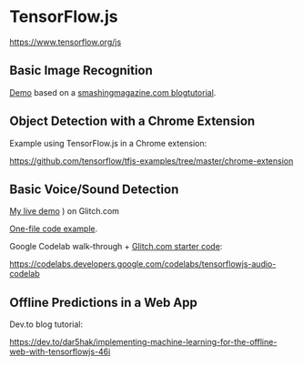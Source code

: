 # TensorFlow.js

<https://www.tensorflow.org/js>

## Basic **Image** Recognition

[Demo](https://codepen.io/hchiam/pen/LYYRLzz) based on a [smashingmagazine.com  blogtutorial](https://www.smashingmagazine.com/2019/09/machine-learning-front-end-developers-tensorflowjs).

## Object Detection with a **Chrome Extension**

Example using TensorFlow.js in a Chrome extension:

<https://github.com/tensorflow/tfjs-examples/tree/master/chrome-extension>

## Basic **Voice/Sound** Detection

[My live demo](https://tfjs-glitch-starter-howard.glitch.me/)
) on Glitch.com

[One-file code example](https://github.com/hchiam/learning-tensorflow/blob/master/js/sound-control-example.html).

Google Codelab walk-through + [Glitch.com starter code](https://glitch.com/~tfjs-glitch-starter):

<https://codelabs.developers.google.com/codelabs/tensorflowjs-audio-codelab>

## **Offline** Predictions in a Web App

Dev.to blog tutorial:

<https://dev.to/dar5hak/implementing-machine-learning-for-the-offline-web-with-tensorflowjs-46i>
